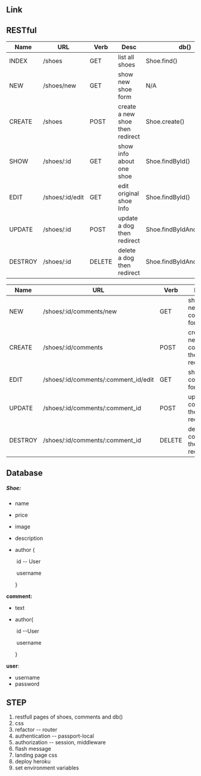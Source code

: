 ## Link

[showTaste]: https://showtaste.herokuapp.com/	"pick sneakers"



## RESTful



| Name    | URL             | Verb   | Desc                            | db()                     |
| ------- | --------------- | ------ | ------------------------------- | ------------------------ |
| INDEX   | /shoes          | GET    | list all shoes                  | Shoe.find()              |
| NEW     | /shoes/new      | GET    | show new shoe form              | N/A                      |
| CREATE  | /shoes          | POST   | create a new shoe then redirect | Shoe.create()            |
| SHOW    | /shoes/:id      | GET    | show info about one shoe        | Shoe.findById()          |
| EDIT    | /shoes/:id/edit | GET    | edit original shoe Info         | Shoe.findById()          |
| UPDATE  | /shoes/:id      | POST   | update a dog then redirect      | Shoe.findByIdAndUpdate() |
| DESTROY | /shoes/:id      | DELETE | delete a dog then redirect      | Shoe.findByIdAndRemove() |



| Name    | URL                                  | Verb   | Desc                               | db()                              |
| ------- | ------------------------------------ | ------ | ---------------------------------- | --------------------------------- |
| NEW     | /shoes/:id/comments/new              | GET    | shoe new comment form              | Shoe.findById()                   |
| CREATE  | /shoes/:id/comments                  | POST   | create a new comment then redirect | Shoe.findById()  Comment.create() |
| EDIT    | /shoes/:id/comments/:comment_id/edit | GET    | shoe edit comment form             | Comment.findById()                |
| UPDATE  | /shoes/:id/comments/:comment_id      | POST   | update a comment then redirect     | Comment.findByIdAndUpdate()       |
| DESTROY | /shoes/:id/comments/:comment_id      | DELETE | delete a comment then redirect     | Comment.findByIdAndRemove()       |





## Database

##### Shoe:

- name

- price

- image

- description

- author {

  ​	id -- User

  ​	username

  }

**comment:**

- text

- author{

  ​	id --User

  ​	username

  }

**user**:

- username
- password

## STEP

1. restfull pages of shoes, comments and db()
2. css
3. refactor -- router
4. authentication -- passport-local
5. authorization -- session, middleware
6. flash message
7. landing page css
8. deploy heroku
9. set environment variables